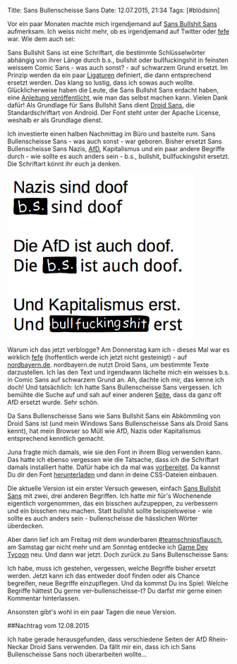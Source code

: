 Title: Sans Bullenscheisse Sans
Date: 12.07.2015, 21:34
Tags: [#blödsinn]

Vor ein paar Monaten machte mich irgendjemand auf [Sans Bullshit Sans](http://www.sansbullshitsans.com) aufmerksam. Ich weiss nicht mehr, ob es irgendjemand auf Twitter oder [fefe](https://blog.fefe.de/?ts=abf629cb) war. Wie dem auch sei:

Sans Bullshit Sans ist eine Schriftart, die bestimmte Schlüsselwörter abhängig von ihrer Länge durch b.s., bullshit oder bullfuckingshit in feinsten weissem Comic Sans - was auch sonst? - auf schwarzem Grund ersetzt. Im Prinzip werden da ein paar [Ligaturen](https://de.wikipedia.org/wiki/Ligatur_(Typografie)) definiert, die dann entsprechend ersetzt werden. Das klang so lustig, dass ich sowas auch wollte. Glücklicherweise haben die Leute, die Sans Bullshit Sans erdacht haben, eine [Anleitung veröffentlicht](http://pixelambacht.nl/2015/sans-bullshit-sans/), wie man das selbst machen kann. Vielen Dank dafür! Als Grundlage für Sans Bullshit Sans dient [Droid Sans](https://en.wikipedia.org/wiki/Droid_fonts), die Standardschriftart von Android. Der Font steht unter der Apache License, weshalb er als Grundlage dienst. 

Ich investierte einen halben Nachmittag im Büro und bastelte rum. Sans Bullenscheisse Sans - was auch sonst - war geboren. Bisher ersetzt Sans Bullenscheisse Sans Nazis, [AfD](https://bullenscheisse.de/2015/afd-oder-analsex-fuer-dummies/), Kapitalismus und ein paar andere Begriffe durch - wie sollte es auch anders sein - b.s., bullshit, bullfuckingshit ersetzt. Die Schriftart könnt ihr euch ja denken.

![Beispiel von Sans Bullenscheisse Sans](/img/IMG_82.png)

Warum ich das jetzt verblogge? Am Donnerstag kam ich - dieses Mal war es wirklich [fefe](http://blog.fefe.de/?ts=ab623222) (hoffentlich werde ich jetzt nicht gesteinigt) - auf [nordbayern.de](http://www.nordbayern.de/region/erlangen/neue-rechte-in-erlangen-pack-das-hier-nichts-verloren-hat-1.4496014). nordbayern.de nutzt Droid Sans, um bestimmte Texte darzustellen. Ich las den Text und irgendwann lächelte mich ein weisses b.s. in Comic Sans auf schwarzem Grund an. Ah, dachte ich mir, das kenne ich doch! Und tatsächlich: Ich hatte Sans Bullenscheisse Sans vergessen. Ich bemühte die Suche auf und sah auf einer anderen [Seite](http://www.nordbayern.de/neue-lucke-partei-immer-wahrscheinlicher-1.4505968), dass da ganz oft AfD ersetzt wurde. Sehr schön.

Da Sans Bullenscheisse Sans wie Sans Bullshit Sans ein Abkömmling von Droid Sans ist (und mein Windows Sans Bullenscheisse Sans als Droid Sans kennt), hat mein Browser so Müll wie AfD, Nazis oder Kapitalismus entsprechend kenntlich gemacht.

Juna fragte mich damals, wie sie den Font in ihrem Blog verwenden kann. Das hatte ich ebenso vergessen wie die Tatsache, dass ich die Schriftart damals installiert hatte. Dafür habe ich da mal was [vorbereitet](https://bullenscheisse.de/sansbullenscheissesans/). Da kannst Du dir den Font [herunterladen](https://bullenscheisse.de/sansbullenscheissesans/sansbullenscheissesans.zip) und dann in deine CSS-Dateien einbauen.

Die aktuelle Version ist ein erster Versuch gewesen, einfach [Sans Bullshit Sans](https://github.com/RoelN/SansBullshitSans) mit zwei, drei anderen Begriffen. Ich hatte mir für's Wochenende eigentlich vorgenommen, das ein bisschen aufzupeppen, zu verbessern und ein bisschen neu machen. Statt bullshit sollte beispielsweise - wie sollte es auch anders sein - bullenscheisse die hässlichen Wörter überdecken. 

Aber dann lief ich am Freitag mit dem wunderbaren [#teamschnipsflausch](http://schnipsflaus.ch), am Samstag gar nicht mehr und am Sonntag entdecke ich [Game Dev Tycoon](http://www.greenheartgames.com/app/game-dev-tycoon/) neu. Und dann war jetzt. Doch zurück zu Sans Bullenscheisse Sans:

Ich habe, muss ich gestehen, vergessen, welche Begriffe bisher ersetzt werden. Jetzt kann ich das entweder doof finden oder als Chance begreifen, neue Begriffe einzupflegen. Und da kommst Du ins Spiel: Welche Begriffe hättest Du gerne ver-bullenscheisse-t? Du darfst mir gerne einen Kommentar hinterlassen.

Ansonsten gibt's wohl in ein paar Tagen die neue Version.

##Nachtrag vom 12.08.2015

Ich habe gerade herausgefunden, dass verschiedene Seiten der AfD Rhein-Neckar Droid Sans verwenden. Da fällt mir ein, dass ich ich Sans Bullenscheisse Sans noch überarbeiten wollte...
